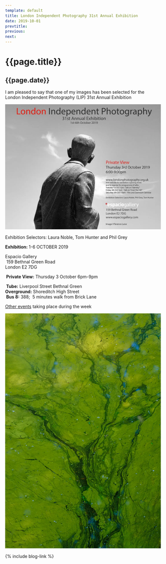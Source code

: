 ```yaml
---
template: default
title: London Independent Photography 31st Annual Exhibition
date: 2019-10-01
prevtitle: 
previous: 
next:
---
```


# {{page.title}}

## {{page.date}}

I am pleased to say that one of my images has been selected for the London Independent Photography (LIP) 31st Annual Exhibition

![LIP 31st Annual](espacio.webp "LIP 31st Annual")


Exhibition Selectors: Laura Noble, Tom Hunter and Phil Grey

**Exhibition:** 1-6 OCTOBER 2019

Espacio Gallery<br />
 159 Bethnal Green Road<br />
London E2 7DG

** Private View:** Thursday 3 October 6pm-9pm

** Tube:** Liverpool Street Bethnal Green<br />
**Overground:** Shoreditch High Street<br />
** Bus 8:** 388;  5 minutes walk from Brick Lane

[Other events](http://www.londonphotography.org.uk/LIPevents.php) taking place during the week

![The Prismatic Pond](prismatic-espacio.webp "The Prismatic Pond")


{% include blog-link %}